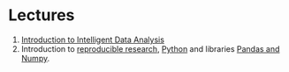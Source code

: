 # Lectures

1. [Introduction to Intelligent Data Analysis](01/01_intro.ipynb)
2. Introduction to [reproducible research](02/1_Reproducible_research.pptx), [Python](02/2_Introduction_to_Python.pptx) and libraries [Pandas and Numpy](02/3_Introduction_to_Pandas_and_Numpy.ipynb). 